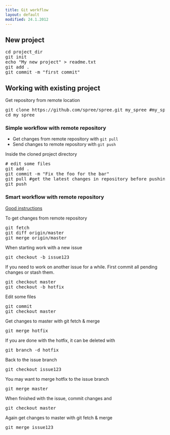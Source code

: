 ```yaml
---
title: Git workflow
layout: default
modified: 24.1.2012
---
```


## New project

<pre>
cd project_dir
git init
echo "My new project" > readme.txt
git add .
git commit -m "first commit"
</pre>


## Working with existing project

Get repository from remote location

<pre>
git clone https://github.com/spree/spree.git my_spree #my_spree target folder is optional
cd my_spree
</pre>

### Simple workflow with remote repository

* Get changes from remote repository with <code>git pull</code>
* Send changes to remote repository with <code>git push</code>

Inside the cloned project directory 

<pre>
# edit some files
git add .
git commit -m "Fix the foo for the bar"
git pull #get the latest changes in repository before pushing
git push
</pre>

### Smart workflow with remote repository

[Good instructions](http://longair.net/blog/2009/04/16/git-fetch-and-merge/)

To get changes from remote repository

<pre>
git fetch
git diff origin/master
git merge origin/master
</pre>

When starting work with a new issue

<pre>
git checkout -b issue123
</pre>

If you need to work on another issue for a while. First commit all pending changes or stash them.

<pre>
git checkout master
git checkout -b hotfix
</pre>

Edit some files

<pre>
git commit
git checkout master
</pre>

Get changes to master with git fetch & merge

<pre>
git merge hotfix
</pre>

If you are done with the hotfix, it can be deleted with

<pre>
git branch -d hotfix
</pre>

Back to the issue branch

<pre>
git checkout issue123
</pre>

You may want to merge hotfix to the issue branch

<pre>
git merge master
</pre>

When finished with the issue, commit changes and

<pre>
git checkout master
</pre>

Again get changes to master with git fetch & merge

<pre>
git merge issue123
</pre>

